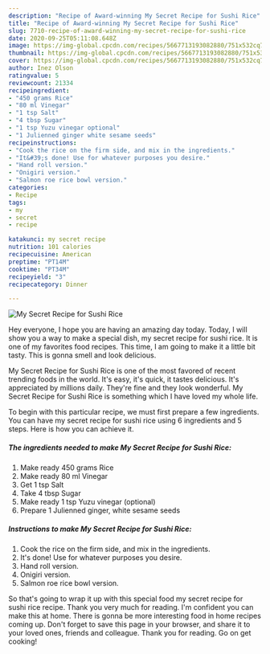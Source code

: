 ```yaml
---
description: "Recipe of Award-winning My Secret Recipe for Sushi Rice"
title: "Recipe of Award-winning My Secret Recipe for Sushi Rice"
slug: 7710-recipe-of-award-winning-my-secret-recipe-for-sushi-rice
date: 2020-09-25T05:11:08.648Z
image: https://img-global.cpcdn.com/recipes/5667713193082880/751x532cq70/my-secret-recipe-for-sushi-rice-recipe-main-photo.jpg
thumbnail: https://img-global.cpcdn.com/recipes/5667713193082880/751x532cq70/my-secret-recipe-for-sushi-rice-recipe-main-photo.jpg
cover: https://img-global.cpcdn.com/recipes/5667713193082880/751x532cq70/my-secret-recipe-for-sushi-rice-recipe-main-photo.jpg
author: Inez Olson
ratingvalue: 5
reviewcount: 21334
recipeingredient:
- "450 grams Rice"
- "80 ml Vinegar"
- "1 tsp Salt"
- "4 tbsp Sugar"
- "1 tsp Yuzu vinegar optional"
- "1 Julienned ginger white sesame seeds"
recipeinstructions:
- "Cook the rice on the firm side, and mix in the ingredients."
- "It&#39;s done! Use for whatever purposes you desire."
- "Hand roll version."
- "Onigiri version."
- "Salmon roe rice bowl version."
categories:
- Recipe
tags:
- my
- secret
- recipe

katakunci: my secret recipe 
nutrition: 101 calories
recipecuisine: American
preptime: "PT14M"
cooktime: "PT34M"
recipeyield: "3"
recipecategory: Dinner

---
```



![My Secret Recipe for Sushi Rice](https://img-global.cpcdn.com/recipes/5667713193082880/751x532cq70/my-secret-recipe-for-sushi-rice-recipe-main-photo.jpg)

Hey everyone, I hope you are having an amazing day today. Today, I will show you a way to make a special dish, my secret recipe for sushi rice. It is one of my favorites food recipes. This time, I am going to make it a little bit tasty. This is gonna smell and look delicious.

My Secret Recipe for Sushi Rice is one of the most favored of recent trending foods in the world. It's easy, it's quick, it tastes delicious. It's appreciated by millions daily. They're fine and they look wonderful. My Secret Recipe for Sushi Rice is something which I have loved my whole life.




To begin with this particular recipe, we must first prepare a few ingredients. You can have my secret recipe for sushi rice using 6 ingredients and 5 steps. Here is how you can achieve it.

<!--inarticleads1-->

##### The ingredients needed to make My Secret Recipe for Sushi Rice:

1. Make ready 450 grams Rice
1. Make ready 80 ml Vinegar
1. Get 1 tsp Salt
1. Take 4 tbsp Sugar
1. Make ready 1 tsp Yuzu vinegar (optional)
1. Prepare 1 Julienned ginger, white sesame seeds




<!--inarticleads2-->

##### Instructions to make My Secret Recipe for Sushi Rice:

1. Cook the rice on the firm side, and mix in the ingredients.
1. It&#39;s done! Use for whatever purposes you desire.
1. Hand roll version.
1. Onigiri version.
1. Salmon roe rice bowl version.




So that's going to wrap it up with this special food my secret recipe for sushi rice recipe. Thank you very much for reading. I'm confident you can make this at home. There is gonna be more interesting food in home recipes coming up. Don't forget to save this page in your browser, and share it to your loved ones, friends and colleague. Thank you for reading. Go on get cooking!
